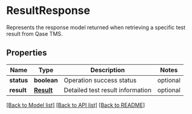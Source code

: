 # ResultResponse

Represents the response model returned when retrieving a specific test result from Qase TMS.

## Properties

Name | Type | Description | Notes
------------ | ------------- | ------------- | -------------
**status** | **boolean** | Operation success status | optional
**result** | [**Result**](Result.md) | Detailed test result information | optional

[[Back to Model list]](../README.md#documentation-for-models) [[Back to API list]](../README.md#documentation-for-api-endpoints) [[Back to README]](../README.md)
